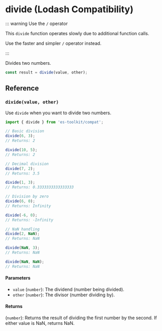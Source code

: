 # divide (Lodash Compatibility)

::: warning Use the `/` operator

This `divide` function operates slowly due to additional function calls.

Use the faster and simpler `/` operator instead.

:::

Divides two numbers.

```typescript
const result = divide(value, other);
```

## Reference

### `divide(value, other)`

Use `divide` when you want to divide two numbers.

```typescript
import { divide } from 'es-toolkit/compat';

// Basic division
divide(6, 3);
// Returns: 2

divide(10, 5);
// Returns: 2

// Decimal division
divide(7, 2);
// Returns: 3.5

divide(1, 3);
// Returns: 0.3333333333333333

// Division by zero
divide(6, 0);
// Returns: Infinity

divide(-6, 0);
// Returns: -Infinity

// NaN handling
divide(2, NaN);
// Returns: NaN

divide(NaN, 3);
// Returns: NaN

divide(NaN, NaN);
// Returns: NaN
```

#### Parameters

- `value` (`number`): The dividend (number being divided).
- `other` (`number`): The divisor (number dividing by).

#### Returns

(`number`): Returns the result of dividing the first number by the second. If either value is NaN, returns NaN.